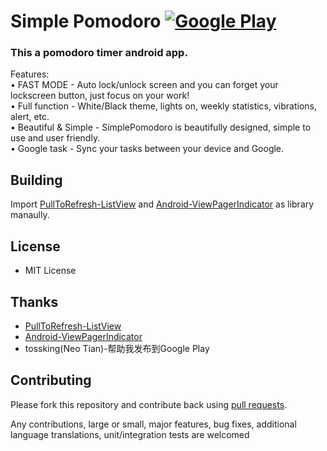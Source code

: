 # Simple Pomodoro [![Google Play](http://developer.android.com/images/brand/en_generic_rgb_wo_45.png)](https://play.google.com/store/apps/details?id=com.dacer.simplepomodoro)

<h3>This a pomodoro timer android app.</h3>
<p>
Features:<br>
• FAST MODE - Auto lock/unlock screen and you can forget your lockscreen button, just focus on your work!<br>
• Full function - White/Black theme, lights on, weekly statistics, vibrations, alert, etc.<br>
• Beautiful & Simple - SimplePomodoro is beautifully designed, simple to use and user friendly.<br>
• Google task - Sync your tasks between your device and Google.
</p>

## Building
Import [PullToRefresh-ListView](https://github.com/erikwt/PullToRefresh-ListView) and [Android-ViewPagerIndicator](https://github.com/JakeWharton/Android-ViewPagerIndicator) as library manaully.

## License

* MIT License

## Thanks

* [PullToRefresh-ListView](https://github.com/erikwt/PullToRefresh-ListView)
* [Android-ViewPagerIndicator](https://github.com/JakeWharton/Android-ViewPagerIndicator)
* tossking(Neo Tian)-帮助我发布到Google Play

## Contributing

Please fork this repository and contribute back using
[pull requests](https://github.com/github/android/pulls).

Any contributions, large or small, major features, bug fixes, additional
language translations, unit/integration tests are welcomed